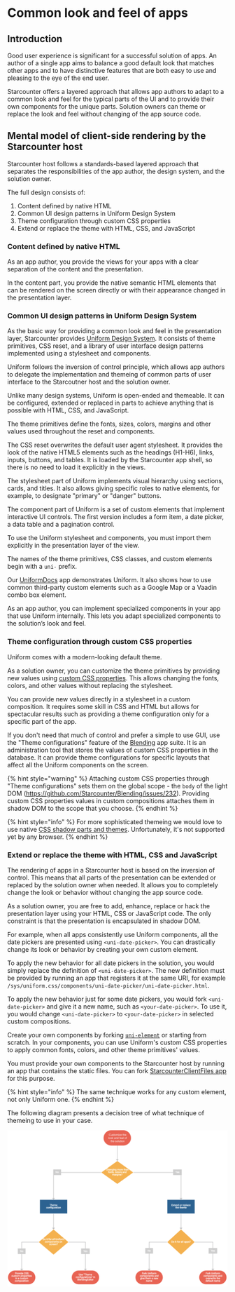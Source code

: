 # Common look and feel of apps

## Introduction

Good user experience is significant for a successful solution of apps. An author of a single app aims to balance a good default look that matches other apps and to have distinctive features that are both easy to use and pleasing to the eye of the end user.

Starcounter offers a layered approach that allows app authors to adapt to a common look and feel for the typical parts of the UI and to provide their own components for the unique parts. Solution owners can theme or replace the look and feel without changing of the app source code.

## Mental model of client-side rendering by the Starcounter host

Starcounter host follows a standards-based layered approach that separates the responsibilities of the app author, the design system, and the solution owner. 

The full design consists of:

1. Content defined by native HTML
2. Common UI design patterns in Uniform Design System
3. Theme configuration through custom CSS properties
4. Extend or replace the theme with HTML, CSS, and JavaScript

### Content defined by native HTML

As an app author, you provide the views for your apps with a clear separation of the content and the presentation.

In the content part, you provide the native semantic HTML elements that can be rendered on the screen directly or with their appearance changed in the presentation layer.

### Common UI design patterns in Uniform Design System

As the basic way for providing a common look and feel in the presentation layer, Starcounter provides [Uniform Design System](https://uniform.starcounter.io/). It consists of theme primitives, CSS reset, and a library of user interface design patterns implemented using a stylesheet and components.

Uniform follows the inversion of control principle, which allows app authors to delegate the implementation and themeing of common parts of user interface to the Starcoutner host and the solution owner.

Unlike many design systems, Uniform is open-ended and themeable. It can be configured, extended or replaced in parts to achieve anything that is possible with HTML, CSS, and JavaScript.

The theme primitives define the fonts, sizes, colors, margins and other values used throughout the reset and components.

The CSS reset overwrites the default user agent stylesheet. It provides the look of the native HTML5 elements such as the headings (H1-H6), links, inputs, buttons, and tables. It is loaded by the Starcounter app shell, so there is no need to load it explicitly in the views. 

The stylesheet part of Uniform implements visual hierarchy using sections, cards, and titles. It also allows giving specific roles to native elements, for example, to designate "primary" or "danger" buttons.

The component part of Uniform is a set of custom elements that implement interactive UI controls. The first version includes a form item, a date picker, a data table and a pagination control. 

To use the Uniform stylesheet and components, you must import them explicitly in the presentation layer of the view.

The names of the theme primitives, CSS classes, and custom elements begin with a `uni-` prefix.

Our [UniformDocs](https://uniform.starcounter.io/) app demonstrates Uniform. It also shows how to use common third-party custom elements such as a Google Map or a Vaadin combo box element.

As an app author, you can implement specialized components in your app that use Uniform internally. This lets you adapt specialized components to the solution’s look and feel.

### Theme configuration through custom CSS properties

Uniform comes with a modern-looking default theme.

As a solution owner, you can customize the theme primitives by providing new values using [custom CSS properties](https://developer.mozilla.org/en-US/docs/Web/CSS/Using_CSS_variables). This allows changing the fonts, colors, and other values without replacing the stylesheet.

You can provide new values directly in a stylesheet in a custom composition. It requires some skill in CSS and HTML but allows for spectacular results such as providing a theme configuration only for a specific part of the app.

If you don't need that much of control and prefer a simple to use GUI, use the "Theme configurations" feature of the [Blending](https://github.com/Starcounter/Blending) app suite. It is an administration tool that stores the values of custom CSS properties in the database. It can provide theme configurations for specific layouts that affect all the Uniform components on the screen.

{% hint style="warning" %} Attaching custom CSS properties through "Theme configurations" sets them on the global scope - the `body` of the light DOM (https://github.com/Starcounter/Blending/issues/232). Providing custom CSS properties values in custom compositions attaches them in shadow DOM to the scope that you choose. {% endhint %}

{% hint style="info" %} For more sophisticated themeing we would love to use native [CSS shadow parts and themes](https://meowni.ca/posts/part-theme-explainer/). Unfortunately, it's not supported yet by any browser. {% endhint %}

### Extend or replace the theme with HTML, CSS and JavaScript

The rendering of apps in a Starcounter host is based on the inversion of control. This means that all parts of the presentation can be extended or replaced by the solution owner when needed. It allows you to completely change the look or behavior without changing the app source code.

As a solution owner, you are free to add, enhance, replace or hack the presentation layer using your HTML, CSS or JavaScript code. The only constraint is that the presentation is encapsulated in shadow DOM. 

For example, when all apps consistently use Uniform components, all the date pickers are presented using `<uni-date-picker>`. You can drastically change its look or behavior by creating your own custom element.

To apply the new behavior for all date pickers in the solution, you would simply replace the definition of `<uni-date-picker>`. The new definition must be provided by running an app that registers it at the same URI, for example `/sys/uniform.css/components/uni-date-picker/uni-date-picker.html`.

To apply the new behavior just for some date pickers, you would fork `<uni-date-picker>` and give it a new name, such as `<your-date-picker>`. To use it, you would change `<uni-date-picker>` to `<your-date-picker>` in selected custom compositions.

Create your own components by forking [`uni-element`](https://github.com/Starcounter/uniform.css/tree/master/components) or starting from scratch. In your components, you can use Uniform's custom CSS properties to apply common fonts, colors, and other theme primitives' values.

You must provide your own components to the Starcounter host by running an app that contains the static files. You can fork [StarcounterClientFiles app](https://github.com/Starcounter/StarcounterClientFiles/) for this purpose.

{% hint style="info" %} The same technique works for any custom element, not only Uniform one. {% endhint %}

The following diagram presents a decision tree of what technique of themeing to use in your case.

![Decision tree of themeing Uniform](../../.gitbook/assets/uniform-decision-tree.png)
